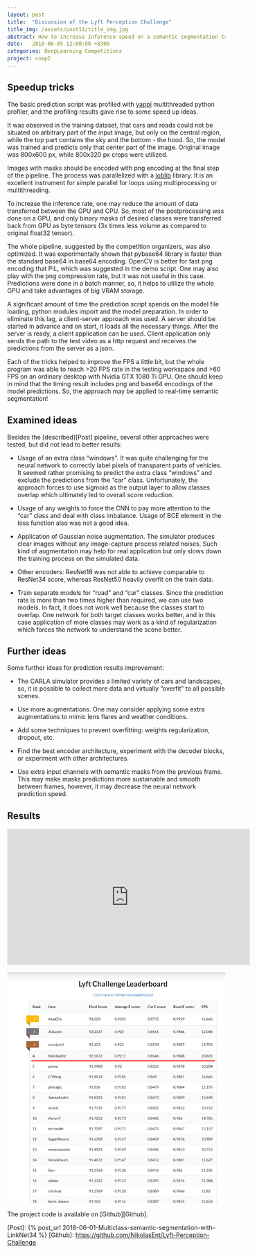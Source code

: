 ```yaml
---
layout: post
title:  "Discussion of the Lyft Perception Challenge"
title_img: /assets/post12/title_img.jpg
abstract: How to increase inference speed on a semantic segmentation task and further ideas.
date:   2018-06-05 12:00:00 +0300
categories: DeepLearning Competitions
project: comp2
---
```


## Speedup tricks

The basic prediction script was profiled with [yappi][Yappi] multithreaded python profiler, and the profiling results gave rise to some speed up ideas.

It was observed in the training dataset, that cars and roads could not be situated on arbitrary part of the input image, but only on the central region, while the top part contains the sky and the bottom - the hood. So, the model was trained and predicts only that center part of the image. Original image was 800x600 px, while 800x320 px crops were utilized.

Images with masks should be encoded with png encoding at the final step of the pipeline. The process was parallelized with a [joblib][Joblib] library. It is an excellent instrument for simple parallel for loops using multiprocessing or multithreading.

To increase the inference rate, one may reduce the amount of data transferred between the GPU and CPU. So, most of the postprocessing was done on a GPU, and only binary masks of desired classes were transferred back from GPU as byte tensors (3x times less volume as compared to original float32 tensor).

The whole pipeline, suggested by the competition organizers, was also optimized. It was experimentally shown that pybase64 library is faster than the standard base64 in base64 encoding. OpenCV is better for fast png encoding that PIL, which was suggested in the demo script. One may also play with the png compression rate, but it was not useful in this case. Predictions were done in a batch manner, so, it helps to utilize the whole GPU and take advantages of big VRAM storage.

A significant amount of time the prediction script spends on the model file loading, python modules import and the model preparation. In order to eliminate this lag, a client-server approach was used. A server should be started in advance and on start, it loads all the necessary things. After the server is ready, a client application can be used. Client application only sends the path to the test video as a http request and receives the predictions from the server as a json.

Each of the tricks helped to improve the FPS a little bit, but the whole program was able to reach >20 FPS rate in the testing workspace and >60 FPS on an ordinary desktop with Nvidia GTX 1080 Ti GPU. One should keep in mind that the timing result includes png and base64 encodings of the model predictions. So, the approach may be applied to real-time semantic segmentation!


## Examined ideas

Besides the [described][Post] pipeline, several other approaches were tested, but did not lead to better results:

* Usage of an extra class “windows”. It was quite challenging for the neural network to correctly label pixels of transparent parts of vehicles. It seemed rather promising to predict the extra class “windows” and exclude the predictions from the “car” class. Unfortunately, the approach forces to use sigmoid as the output layer to allow classes overlap which ultimately led to overall score reduction.

* Usage of any weights to force the CNN to pay more attention to the “car” class and deal with class imbalance. Usage of BCE element in the loss function also was not a good idea.

* Application of Gaussian noise augmentation. The simulator produces clear images without any image-capture process related noises. Such kind of augmentation may help for real application but only slows down the training process on the simulated data.

* Other encoders: ResNet18 was not able to achieve comparable to ResNet34 score, whereas  ResNet50 heavily overfit on the train data.

* Train separate models for “road” and “car” classes. Since the prediction rate is more than two times higher than required, we can use two models. In fact, it does not work well because the classes start to overlap. One network for both target classes works better, and in this case application of more classes may work as a kind of regularization which forces the network to understand the scene better.

## Further ideas

Some further ideas for prediction results improvement:

* The CARLA simulator provides a limited variety of cars and landscapes, so, it is possible to collect more data and virtually “overfit” to all possible scenes.

* Use more augmentations. One may consider applying some extra augmentations to mimic lens flares and weather conditions.

* Add some techniques to prevent overfitting: weights regularization, dropout, etc.

* Find the best encoder architecture, experiment with the decoder blocks, or experiment with other architectures.

* Use extra input channels with semantic masks from the previous frame. This may make masks predictions more sustainable and smooth between frames, however, it may decrease the neural network prediction speed.


## Results

<iframe width="560" height="315" src="https://www.youtube.com/embed/15vnXdaoo8Q?rel=0" frameborder="0" allow="autoplay; encrypted-media" allowfullscreen></iframe>

![Leaderoard](/assets/post12/lb.jpg)

The project code is available on [Github][Github].

[Yappi]: https://pypi.org/project/yappi/
[Joblib]: https://pythonhosted.org/joblib/
[Post]: {% post_url 2018-06-01-Multiclass-semantic-segmentation-with-LinkNet34 %}
[Github]: https://github.com/NikolasEnt/Lyft-Perception-Challenge
